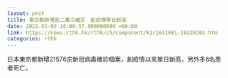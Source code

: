 ```yaml
---
layout: post
title: 東京都新增逾二萬宗確診　創疫情單日新高
date: 2022-02-02 16:06:17.000000000 +08:00
link: https://news.rthk.hk/rthk/ch/component/k2/1631681-20220202.htm
categories: rthk
---
```


日本東京都新增21576宗新冠病毒確診個案，創疫情以來單日新高，另外多6名患者死亡。
